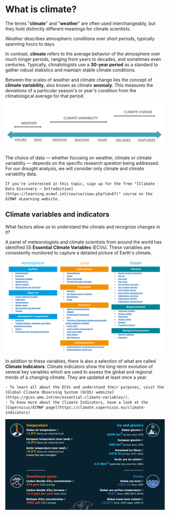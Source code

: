 # What is climate?

The terms "**climate**" and "**weather**" are often used interchangeably, but they hold distinctly different meanings for climate scientists.

_Weather_ describes atmospheric conditions over short periods, typically spanning hours to days.

In contrast, **climate** refers to the average behavior of the atmosphere over much longer periods, ranging from years to decades, and sometimes even centuries. Typically, climatologists use a **30-year period** as a standard to gather robust statistics and maintain stable climate conditions.

Between the scales of weather and climate change lies the concept of **climate variability**, also known as climate **anomaly**. This measures the deviations of a particular season's or year's condition from the climatological average for that period.

![](../../images/climate-vs-weather.svg)

The choice of data — whether focusing on weather, climate or climate variability — depends on the specific research question being addressed. For our drought analysis, we will consider only climate and climate variability data.

```{tip}
If you're interested in this topic, sign up for the free "[Climate Data Discovery – Introduction](https://learning.ecmwf.int/course/view.php?id=67)" course on the ECMWF eLearning website.
```

## Climate variables and indicators

What factors allow us to understand the climate and recognize changes in it?

A panel of meteorologists and climate scientists from around the world has identified 55 **Essential Climate Variables** (ECVs). These variables are consistently monitored to capture a detailed picture of Earth's climate.

![Essential Climate Variables](../../images/essential-climate-variables.png)

In addition to these variables, there is also a selection of what are called **Climate Indicators**. Climate indicators show the long-term evolution of several key variables which are used to assess the global and regional trends of a changing climate. They are updated at least once a year.

```{tip}
- To learn all about the ECVs and understand their purposes, visit the [Global Climate Observing System (GCOS) website](https://gcos.wmo.int/en/essential-climate-variables/).
- To know more about the Climate Indicators, have a look at the [Copernicus/ECMWF page](https://climate.copernicus.eu/climate-indicators)
```

![Climate Indicators](../../images/Climate-Indicators-Copernicus.png)
